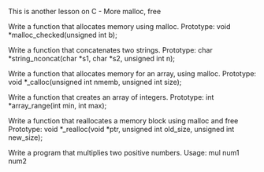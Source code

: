 This is another lesson on C - More malloc, free

Write a function that allocates memory using malloc.
Prototype: void *malloc_checked(unsigned int b);

Write a function that concatenates two strings.
Prototype: char *string_nconcat(char *s1, char *s2, unsigned int n);

Write a function that allocates memory for an array, using malloc.
Prototype: void *_calloc(unsigned int nmemb, unsigned int size);

Write a function that creates an array of integers.
Prototype: int *array_range(int min, int max);

Write a function that reallocates a memory block using malloc and free
Prototype: void *_realloc(void *ptr, unsigned int old_size, unsigned int new_size);

Write a program that multiplies two positive numbers.
Usage: mul num1 num2
